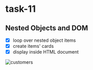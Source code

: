 # task-11

## Nested Objects and DOM

- [x] loop over nested object items
- [x] create items' cards
- [x] display inside HTML document

![customers](https://github.com/annatvali/Comm-tasks/assets/110423142/e0261a0d-fdd7-441a-87f1-a82d37e0dd2f)
